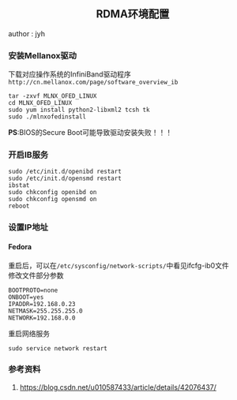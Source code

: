 ## <center>**RDMA环境配置**</center>
author : jyh
### **安装Mellanox驱动**
下载对应操作系统的InfiniBand驱动程序 \
`http://cn.mellanox.com/page/software_overview_ib`

```shell
tar -zxvf MLNX_OFED_LINUX
cd MLNX_OFED_LINUX
sudo yum install python2-libxml2 tcsh tk
sudo ./mlnxofedinstall
```

**PS**:BIOS的Secure Boot可能导致驱动安装失败！！！

### **开启IB服务**
```shell
sudo /etc/init.d/openibd restart
sudo /etc/init.d/opensmd restart
ibstat
sudo chkconfig openibd on
sudo chkconfig opensmd on
reboot
```

### **设置IP地址**
#### Fedora
重启后，可以在`/etc/sysconfig/network-scripts/`中看见ifcfg-ib0文件 \
修改文件部分参数
```
BOOTPROTO=none
ONBOOT=yes
IPADDR=192.168.0.23
NETMASK=255.255.255.0
NETWORK=192.168.0.0
```
重启网络服务
```shell
sudo service network restart
```

### **参考资料**
1. https://blog.csdn.net/u010587433/article/details/42076437/
